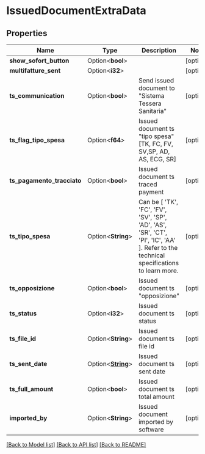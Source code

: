 # IssuedDocumentExtraData

## Properties

Name | Type | Description | Notes
------------ | ------------- | ------------- | -------------
**show_sofort_button** | Option<**bool**> |  | [optional]
**multifatture_sent** | Option<**i32**> |  | [optional]
**ts_communication** | Option<**bool**> | Send issued document to \"Sistema Tessera Sanitaria\" | [optional]
**ts_flag_tipo_spesa** | Option<**f64**> | Issued document ts \"tipo spesa\" [TK, FC, FV, SV,SP, AD, AS, ECG, SR] | [optional]
**ts_pagamento_tracciato** | Option<**bool**> | Issued document ts traced payment | [optional]
**ts_tipo_spesa** | Option<**String**> | Can be [ 'TK', 'FC', 'FV', 'SV', 'SP', 'AD', 'AS', 'SR', 'CT', 'PI', 'IC', 'AA' ]. Refer to the technical specifications to learn more. | [optional]
**ts_opposizione** | Option<**bool**> | Issued document ts \"opposizione\" | [optional]
**ts_status** | Option<**i32**> | Issued document ts status | [optional]
**ts_file_id** | Option<**String**> | Issued document ts file id | [optional]
**ts_sent_date** | Option<[**String**](string.md)> | Issued document ts sent date | [optional]
**ts_full_amount** | Option<**bool**> | Issued document ts total amount | [optional]
**imported_by** | Option<**String**> | Issued document imported by software | [optional]

[[Back to Model list]](../README.md#documentation-for-models) [[Back to API list]](../README.md#documentation-for-api-endpoints) [[Back to README]](../README.md)


